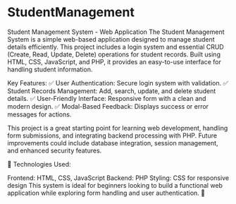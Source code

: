 # StudentManagement
Student Management System - Web Application
The Student Management System is a simple web-based application designed to manage student details efficiently. This project includes a login system and essential CRUD (Create, Read, Update, Delete) operations for student records. Built using HTML, CSS, JavaScript, and PHP, it provides an easy-to-use interface for handling student information.

Key Features:
✅ User Authentication: Secure login system with validation.
✅ Student Records Management: Add, search, update, and delete student details.
✅ User-Friendly Interface: Responsive form with a clean and modern design.
✅ Modal-Based Feedback: Displays success or error messages for actions.

This project is a great starting point for learning web development, handling form submissions, and integrating backend processing with PHP. Future improvements could include database integration, session management, and enhanced security features.

🔹 Technologies Used:

Frontend: HTML, CSS, JavaScript
Backend: PHP
Styling: CSS for responsive design
This system is ideal for beginners looking to build a functional web application while exploring form handling and user authentication. 🚀
